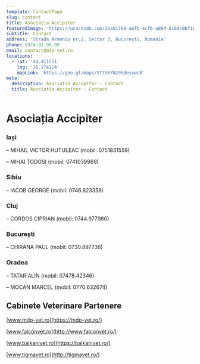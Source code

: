 ```yaml
---
template: ContactPage
slug: contact
title: Asociația Accipiter
featuredImage: 'https://ucarecdn.com/2ea51708-a6fb-4cf6-a00d-6168c0bf1636/'
subtitle: Contact
address: 'Strada Armeniș nr.2, Sector 3, București, Romania'
phone: 0374.91.99.99
email: contact@mdp-vet.ro
locations:
  - lat: '44.411551'
    lng: '26.174174'
    mapLink: 'https://goo.gl/maps/5Tt9X7Nz95desxwc8'
meta:
  description: Asociatia Accipiter - Contact
  title: Asociatia Accipiter - Contact
---
```

# Asociația Accipiter

### Iași

– MIHAIL VICTOR HUTULEAC (mobil: 0751831559)

– MIHAI TODOSI (mobil: 0741039969)

### Sibiu

– IACOB GEORGE (mobil: 0746.823358)

### Cluj

– CORDOS CIPRIAN (mobil: 0744.977980)

### București

– CHIRANA PAUL (mobil: 0730.897736)

### Oradea

– TATAR ALIN (mobil: 07478.42346)

– MOCAN MARCEL (mobil: 0770.632674)

## Cabinete Veterinare Partenere

[www.mdp-vet.ro](https://mdp-vet.ro/)

[www.falconvet.ro](http://www.falconvet.ro/)

[www.balkanivet.ro](https://balkanivet.ro/)

[www.tigmavet.ro](http://tigmavet.ro/)
